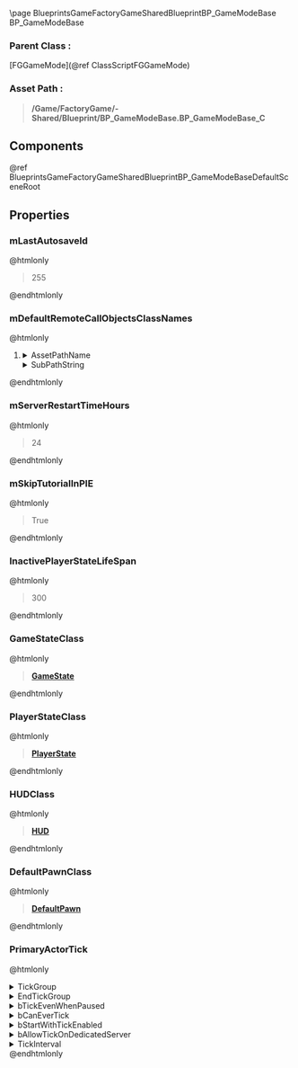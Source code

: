\page BlueprintsGameFactoryGameSharedBlueprintBP_GameModeBase BP_GameModeBase
### Parent Class :
[FGGameMode](@ref ClassScriptFGGameMode)
### Asset Path :
<b><blockquote>/Game/FactoryGame/-Shared/Blueprint/BP_GameModeBase.BP_GameModeBase_C</blockquote></b>
## Components

@ref BlueprintsGameFactoryGameSharedBlueprintBP_GameModeBaseDefaultSceneRoot

## Properties

### mLastAutosaveId
@htmlonly
<blockquote>255</blockquote>
@endhtmlonly

### mDefaultRemoteCallObjectsClassNames
@htmlonly
<ol>
<li>
<details>
 <summary>AssetPathName</summary>
<b><a href="_blueprints_game_factory_game_character_player_b_p__remote_call_object.html"><blockquote>BP_RemoteCallObject</blockquote></a></b>
</details>
<details>
 <summary>SubPathString</summary>
<blockquote></blockquote>
</details>
</li>
</ol>
@endhtmlonly

### mServerRestartTimeHours
@htmlonly
<blockquote>24</blockquote>
@endhtmlonly

### mSkipTutorialInPIE
@htmlonly
<blockquote>True</blockquote>
@endhtmlonly

### InactivePlayerStateLifeSpan
@htmlonly
<blockquote>300</blockquote>
@endhtmlonly

### GameStateClass
@htmlonly
<b><a href="_class_script_game_state.html"><blockquote>GameState</blockquote></a></b>
@endhtmlonly

### PlayerStateClass
@htmlonly
<b><a href="_class_script_player_state.html"><blockquote>PlayerState</blockquote></a></b>
@endhtmlonly

### HUDClass
@htmlonly
<b><a href="_class_script_h_u_d.html"><blockquote>HUD</blockquote></a></b>
@endhtmlonly

### DefaultPawnClass
@htmlonly
<b><a href="_class_script_default_pawn.html"><blockquote>DefaultPawn</blockquote></a></b>
@endhtmlonly

### PrimaryActorTick
@htmlonly
<details>
 <summary>TickGroup</summary>
<blockquote>0</blockquote>
</details>
<details>
 <summary>EndTickGroup</summary>
<blockquote>0</blockquote>
</details>
<details>
 <summary>bTickEvenWhenPaused</summary>
<blockquote>False</blockquote>
</details>
<details>
 <summary>bCanEverTick</summary>
<blockquote>False</blockquote>
</details>
<details>
 <summary>bStartWithTickEnabled</summary>
<blockquote>True</blockquote>
</details>
<details>
 <summary>bAllowTickOnDedicatedServer</summary>
<blockquote>True</blockquote>
</details>
<details>
 <summary>TickInterval</summary>
<blockquote>0</blockquote>
</details>
@endhtmlonly

